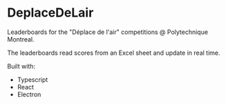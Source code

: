 # DeplaceDeLair

Leaderboards for the "Déplace de l'air" competitions @ Polytechnique Montreal.

The leaderboards read scores from an Excel sheet and update in real time.

Built with:

- Typescript
- React
- Electron
